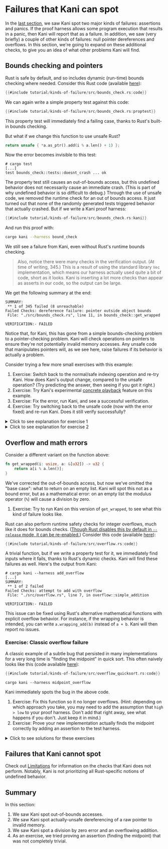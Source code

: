 # Failures that Kani can spot

In the [last section](./tutorial-first-steps.md), we saw Kani spot two major kinds of failures: assertions and panics.
If the proof harness allows some program execution that results in a panic, then Kani will report that as a failure.
In addition, we saw (very briefly) a couple of other kinds of failures: null pointer dereferences and overflows.
In this section, we're going to expand on these additional checks, to give you an idea of what other problems Kani will find.

## Bounds checking and pointers

Rust is safe by default, and so includes dynamic (run-time) bounds checking where needed.
Consider this Rust code (available [here](https://github.com/model-checking/kani/blob/main/docs/src/tutorial/kinds-of-failure/src/bounds_check.rs)):

```rust
{{#include tutorial/kinds-of-failure/src/bounds_check.rs:code}}
```

We can again write a simple property test against this code:

```rust
{{#include tutorial/kinds-of-failure/src/bounds_check.rs:proptest}}
```

This property test will immediately find a failing case, thanks to Rust's built-in bounds checking.

But what if we change this function to use unsafe Rust?

```rust
return unsafe { *a.as_ptr().add(i % a.len() + 1) };
```

Now the error becomes invisible to this test:

```
# cargo test
[...]
test bounds_check::tests::doesnt_crash ... ok
```

The property test still causes an out-of-bounds access, but this undefined behavior does not necessarily cause an immediate crash.
(This is part of why undefined behavior is so difficult to debug.)
Through the use of unsafe code, we removed the runtime check for an out of bounds access.
It just turned out that none of the randomly generated tests triggered behavior that actually crashed.
But if we write a Kani proof harness:

```rust
{{#include tutorial/kinds-of-failure/src/bounds_check.rs:kani}}
```

And run this proof with:

```bash
cargo kani --harness bound_check
```

We still see a failure from Kani, even without Rust's runtime bounds checking.

> Also, notice there were many checks in the verification output.
> (At time of writing, 345.)
> This is a result of using the standard library `Vec` implementation, which means our harness actually used quite a bit of code, short as it looks.
> Kani is inserting a lot more checks than appear as asserts in our code, so the output can be large.

We get the following summary at the end:

```
SUMMARY: 
 ** 1 of 345 failed (8 unreachable)
Failed Checks: dereference failure: pointer outside object bounds
 File: "./src/bounds_check.rs", line 11, in bounds_check::get_wrapped

VERIFICATION:- FAILED
```

Notice that, for Kani, this has gone from a simple bounds-checking problem to a pointer-checking problem.
Kani will check operations on pointers to ensure they're not potentially invalid memory accesses.
Any unsafe code that manipulates pointers will, as we see here, raise failures if its behavior is actually a problem.

Consider trying a few more small exercises with this example:

1. Exercise: Switch back to the normal/safe indexing operation and re-try Kani.
How does Kani's output change, compared to the unsafe operation?
(Try predicting the answer, then seeing if you got it right.)
2. Exercise: Try Kani's experimental [concrete playback](reference/experimental/concrete-playback.md) feature on this example.
3. Exercise: Fix the error, run Kani, and see a successful verification.
4. Exercise: Try switching back to the unsafe code (now with the error fixed) and re-run Kani. Does it still verify successfully?

<details>
<summary>Click to see explanation for exercise 1</summary>

Having switched back to the safe indexing operation, Kani reports a bounds check failure:

```
SUMMARY:
 ** 1 of 343 failed (8 unreachable)
Failed Checks: index out of bounds: the length is less than or equal to the given index
 File: "src/bounds_check.rs", line 11, in bounds_check::get_wrapped

VERIFICATION:- FAILED
```

</details>

<details>
<summary>Click to see explanation for exercise 2</summary>

`cargo kani -Z concrete-playback --concrete-playback=inplace --harness bound_check` produces the following test:
```
rust
#[test]
fn kani_concrete_playback_bound_check_4752536404478138800() {
    let concrete_vals: Vec<Vec<u8>> = vec![
        // 1ul
        vec![1, 0, 0, 0, 0, 0, 0, 0],
        // 18446744073709551615ul
        vec![255, 255, 255, 255, 255, 255, 255, 255],
    ];
    kani::concrete_playback_run(concrete_vals, bound_check);
}
```
which indicates that substituting the concrete values `size = 1` and `index = 2^64` in our proof harness will produce the out of bounds access.

</details>

## Overflow and math errors

Consider a different variant on the function above:

```rust
fn get_wrapped(i: usize, a: &[u32]) -> u32 {
    return a[i % a.len()];
}
```

We've corrected the out-of-bounds access, but now we've omitted the "base case": what to return on an empty list.
Kani will spot this not as a bound error, but as a mathematical error: on an empty list the modulus operator (`%`) will cause a division by zero.

1. Exercise: Try to run Kani on this version of `get_wrapped`, to see what this kind of failure looks like.

Rust can also perform runtime safety checks for integer overflows, much like it does for bounds checks.
([Though Rust disables this by default in `--release` mode, it can be re-enabled.](https://doc.rust-lang.org/reference/expressions/operator-expr.html#overflow))
Consider this code (available [here](https://github.com/model-checking/kani/blob/main/docs/src/tutorial/kinds-of-failure/src/overflow.rs)):

```rust
{{#include tutorial/kinds-of-failure/src/overflow.rs:code}}
```

A trivial function, but if we write a property test for it, we immediately find inputs where it fails, thanks to Rust's dynamic checks.
Kani will find these failures as well.
Here's the output from Kani:

```
# cargo kani --harness add_overflow
[...]
SUMMARY: 
 ** 1 of 2 failed
Failed Checks: attempt to add with overflow
 File: "./src/overflow.rs", line 7, in overflow::simple_addition

VERIFICATION:- FAILED
```

This issue can be fixed using Rust's alternative mathematical functions with explicit overflow behavior.
For instance, if the wrapping behavior is intended, you can write `a.wrapping_add(b)` instead of `a + b`.
Kani will then report no issues.

### Exercise: Classic overflow failure

A classic example of a subtle bug that persisted in many implementations for a very long time is "finding the midpoint" in quick sort.
This often naively looks like this (code available [here](https://github.com/model-checking/kani/blob/main/docs/src/tutorial/kinds-of-failure/src/overflow_quicksort.rs)):

```rust
{{#include tutorial/kinds-of-failure/src/overflow_quicksort.rs:code}}
```

```
cargo kani --harness midpoint_overflow
```

Kani immediately spots the bug in the above code.

1. Exercise: Fix this function so it no longer overflows.
(Hint: depending on which approach you take, you may need to add the assumption that `high > low` to your proof harness.
Don't add that right away, see what happens if you don't. Just keep it in mind.)
2. Exercise: Prove your new implementation actually finds the midpoint correctly by adding an assertion to the test harness.

<details>
<summary>Click to see solutions for these exercises</summary>

A very common approach for resolving the overflow issue looks like this:

```rust
return low + (high - low) / 2;
```

But if you naively try this (try it!), you'll find a new underflow error: `high - low` might result in a negative number, but has type `u32`.
Hence, the need to add the assumption we suggested above, to make that impossible.
(Adding an assumption, though, means there's a new way to "use it wrong." Perhaps we'd like to avoid that! Can you avoid the assumption?)

After that, you might wonder how to "prove your new implementation correct."
After all, what does "correct" even mean?
Often we're using a good approximation of correct, such as the equivalence of two implementations (often one much "simpler" than the other somehow).
Here's one possible assertion we could write in the proof harness:

```rust
assert!(result as u64 == (a as u64 + b as u64) / 2);
```

You might have even come up with this approach to avoiding the overflow issue in the first place!
Having two different implementations, using different approaches, but proven to yield the same results, gives us greater confidence that we compute the correct result.

</details>

## Failures that Kani cannot spot

Check out [Limitations](./limitations.md) for information on the checks that Kani does not perform.
Notably, Kani is not prioritizing all Rust-specific notions of undefined behavior.

## Summary

In this section:

1. We saw Kani spot out-of-bounds accesses.
2. We saw Kani spot actually-unsafe dereferencing of a raw pointer to invalid memory.
3. We saw Kani spot a division by zero error and an overflowing addition.
4. As an exercise, we tried proving an assertion (finding the midpoint) that was not completely trivial.
